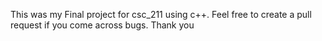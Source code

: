 This was my Final project for csc_211 using c++.
Feel free to create a pull request if you come across bugs.
Thank you
